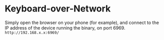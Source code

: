 # Keyboard-over-Network
 
Simply open the browser on your phone (for example), and connect to the IP address of the device running the binary, on port 6969.
`http://192.168.x.x:6969/`